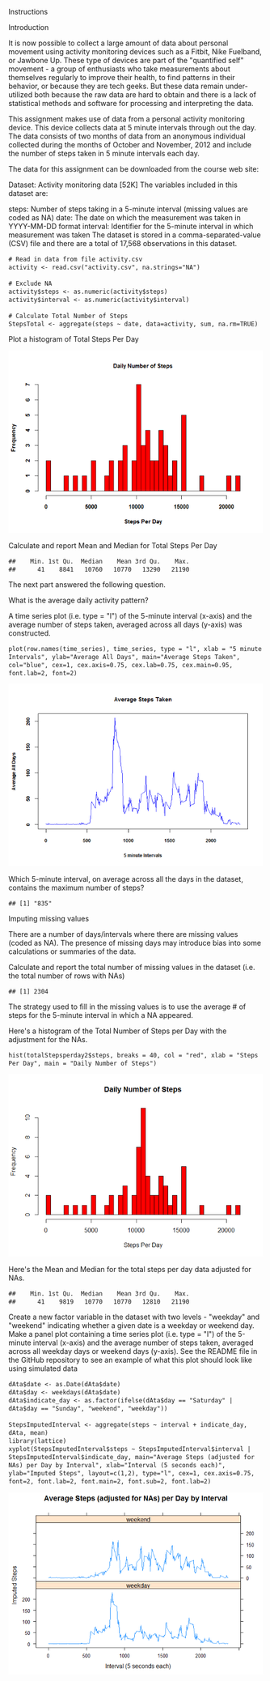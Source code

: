 Instructions

Introduction

It is now possible to collect a large amount of data about personal
movement using activity monitoring devices such as a Fitbit, Nike
Fuelband, or Jawbone Up. These type of devices are part of the
"quantified self" movement - a group of enthusiasts who take
measurements about themselves regularly to improve their health, to find
patterns in their behavior, or because they are tech geeks. But these
data remain under-utilized both because the raw data are hard to obtain
and there is a lack of statistical methods and software for processing
and interpreting the data.

This assignment makes use of data from a personal activity monitoring
device. This device collects data at 5 minute intervals through out the
day. The data consists of two months of data from an anonymous
individual collected during the months of October and November, 2012 and
include the number of steps taken in 5 minute intervals each day.

The data for this assignment can be downloaded from the course web site:

Dataset: Activity monitoring data [52K] The variables included in this
dataset are:

steps: Number of steps taking in a 5-minute interval (missing values are
coded as NA) date: The date on which the measurement was taken in
YYYY-MM-DD format interval: Identifier for the 5-minute interval in
which measurement was taken The dataset is stored in a
comma-separated-value (CSV) file and there are a total of 17,568
observations in this dataset.

    # Read in data from file activity.csv
    activity <- read.csv("activity.csv", na.strings="NA")

    # Exclude NA
    activity$steps <- as.numeric(activity$steps)
    activity$interval <- as.numeric(activity$interval)

    # Calculate Total Number of Steps
    StepsTotal <- aggregate(steps ~ date, data=activity, sum, na.rm=TRUE)

Plot a histogram of Total Steps Per Day

![](PA1_template_files/figure-markdown_strict/unnamed-chunk-2-1.png)

Calculate and report Mean and Median for Total Steps Per Day

    ##    Min. 1st Qu.  Median    Mean 3rd Qu.    Max. 
    ##      41    8841   10760   10770   13290   21190

The next part answered the following question.

What is the average daily activity pattern?

A time series plot (i.e. type = "l") of the 5-minute interval (x-axis)
and the average number of steps taken, averaged across all days (y-axis)
was constructed.

    plot(row.names(time_series), time_series, type = "l", xlab = "5 minute Intervals", ylab="Average All Days", main="Average Steps Taken", col="blue", cex=1, cex.axis=0.75, cex.lab=0.75, cex.main=0.95, font.lab=2, font=2)

![](PA1_template_files/figure-markdown_strict/unnamed-chunk-5-1.png)

Which 5-minute interval, on average across all the days in the dataset,
contains the maximum number of steps?

    ## [1] "835"

Imputing missing values

There are a number of days/intervals where there are missing values
(coded as NA). The presence of missing days may introduce bias into some
calculations or summaries of the data.

Calculate and report the total number of missing values in the dataset
(i.e. the total number of rows with NAs)

    ## [1] 2304

The strategy used to fill in the missing values is to use the average \#
of steps for the 5-minute interval in which a NA appeared.

Here's a histogram of the Total Number of Steps per Day with the
adjustment for the NAs.

    hist(totalStepsperday2$steps, breaks = 40, col = "red", xlab = "Steps Per Day", main = "Daily Number of Steps")

![](PA1_template_files/figure-markdown_strict/unnamed-chunk-10-1.png)

Here's the Mean and Median for the total steps per day data adjusted for
NAs.

    ##    Min. 1st Qu.  Median    Mean 3rd Qu.    Max. 
    ##      41    9819   10770   10770   12810   21190

Create a new factor variable in the dataset with two levels - "weekday"
and "weekend" indicating whether a given date is a weekday or weekend
day. Make a panel plot containing a time series plot (i.e. type = "l")
of the 5-minute interval (x-axis) and the average number of steps taken,
averaged across all weekday days or weekend days (y-axis). See the
README file in the GitHub repository to see an example of what this plot
should look like using simulated data

    dAta$date <- as.Date(dAta$date)
    dAta$day <- weekdays(dAta$date)
    dAta$indicate_day <- as.factor(ifelse(dAta$day == "Saturday" | dAta$day == "Sunday", "weekend", "weekday"))

    StepsImputedInterval <- aggregate(steps ~ interval + indicate_day, dAta, mean)
    library(lattice)
    xyplot(StepsImputedInterval$steps ~ StepsImputedInterval$interval | StepsImputedInterval$indicate_day, main="Average Steps (adjusted for NAs) per Day by Interval", xlab="Interval (5 seconds each)", ylab="Imputed Steps", layout=c(1,2), type="l", cex=1, cex.axis=0.75, font=2, font.lab=2, font.main=2, font.sub=2, font.lab=2)

![](PA1_template_files/figure-markdown_strict/unnamed-chunk-12-1.png)
